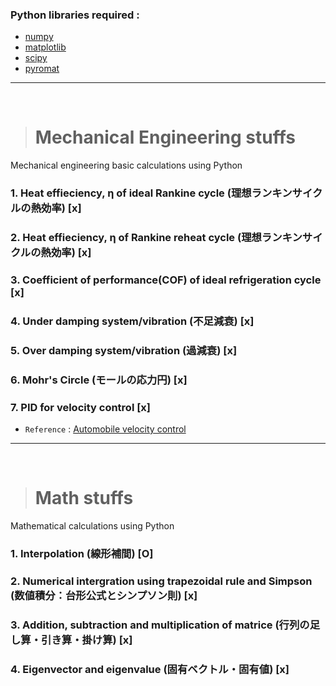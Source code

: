 ### Python libraries required  : 
- [numpy](https://numpy.org/doc/)
- [matplotlib](https://matplotlib.org/)
- [scipy](https://www.scipy.org/docs.html)
- [pyromat](http://pyromat.org/)

<hr>
<br>

># Mechanical Engineering stuffs
Mechanical engineering basic calculations using Python
### 1. Heat effieciency, η of ideal Rankine cycle (理想ランキンサイクルの熱効率)  [x]

### 2. Heat effieciency, η of  Rankine reheat cycle (理想ランキンサイクルの熱効率) [x]

### 3. Coefficient of performance(COF) of ideal refrigeration cycle  [x]

### 4. Under damping system/vibration (不足減衰) [x]

### 5. Over damping system/vibration (過減衰) [x]

### 6. Mohr's Circle (モールの応力円) [x]

### 7. PID for velocity control [x]
- `Reference` : [Automobile velocity control](http://apmonitor.com/pdc/index.php/Main/SpeedControl)

<hr>
<br>

># Math stuffs
Mathematical calculations using Python
### 1. Interpolation (線形補間) [O]

### 2. Numerical intergration using trapezoidal rule and Simpson (数値積分：台形公式とシンプソン則) [x]

### 3. Addition, subtraction and multiplication of matrice (行列の足し算・引き算・掛け算) [x]

### 4. Eigenvector and eigenvalue (固有ベクトル・固有値) [x]
